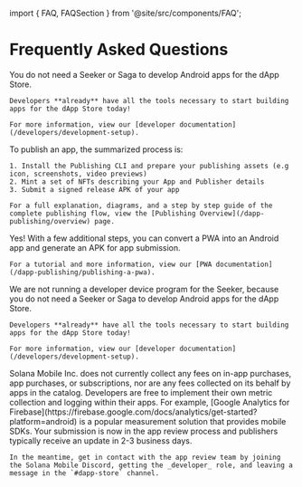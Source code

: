 import { FAQ, FAQSection } from '@site/src/components/FAQ';

# Frequently Asked Questions

<FAQ>
  <FAQSection title="Do I need a Seeker or Saga to build an app for the dApp Store?">
    You do not need a Seeker or Saga to develop Android apps for the dApp Store.

    Developers **already** have all the tools necessary to start building apps for the dApp Store today!

    For more information, view our [developer documentation](/developers/development-setup).

  </FAQSection>

  <FAQSection title="How can I publish an app?">
    To publish an app, the summarized process is:

    1. Install the Publishing CLI and prepare your publishing assets (e.g icon, screenshots, video previews)
    2. Mint a set of NFTs describing your App and Publisher details
    3. Submit a signed release APK of your app

    For a full explanation, diagrams, and a step by step guide of the complete publishing flow, view the [Publishing Overview](/dapp-publishing/overview) page.

  </FAQSection>

  <FAQSection title="Can I publish a PWA onto the dApp Store?">
    Yes! With a few additional steps, you can convert a PWA into an Android app and generate an APK for app submission.

    For a tutorial and more information, view our [PWA documentation](/dapp-publishing/publishing-a-pwa).

  </FAQSection>

  <FAQSection title="Can I get a developer kit for testing?">
    We are not running a developer device program for the Seeker, because you do not need a Seeker or Saga to develop Android apps for the dApp Store.

    Developers **already** have all the tools necessary to start building apps for the dApp Store today!

    For more information, view our [developer documentation](/developers/development-setup).

  </FAQSection>

  <FAQSection title="What does it mean for the dApp Store to be 'fee-free'?">
    Solana Mobile Inc. does not currently collect any fees on in-app purchases, app purchases, or subscriptions, nor are any fees collected on its behalf by apps in the catalog.
  </FAQSection>

  <FAQSection title="How can I see user statistics for my app in the dApp Store?">
    Developers are free to implement their own metric collection and logging within their apps. For example, [Google Analytics for Firebase](https://firebase.google.com/docs/analytics/get-started?platform=android) is a popular measurement solution that provides mobile SDKs.
  </FAQSection>

  <FAQSection title="I've published my app, now what?">
    Your submission is now in the app review process and publishers typically receive an update in 2-3 business days.

    In the meantime, get in contact with the app review team by joining the Solana Mobile Discord, getting the _developer_ role, and leaving a message in the `#dapp-store` channel.

  </FAQSection>
</FAQ>
